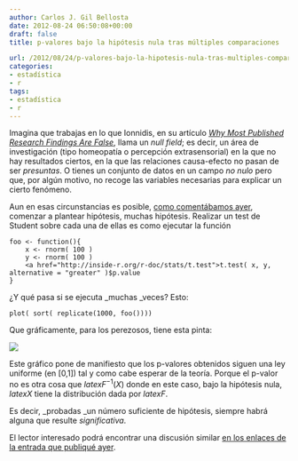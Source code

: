 ```yaml
---
author: Carlos J. Gil Bellosta
date: 2012-08-24 06:50:08+00:00
draft: false
title: p-valores bajo la hipótesis nula tras múltiples comparaciones

url: /2012/08/24/p-valores-bajo-la-hipotesis-nula-tras-multiples-comparaciones/
categories:
- estadística
- r
tags:
- estadística
- r
---
```


Imagina que trabajas en lo que Ionnidis, en su artículo [_Why Most Published Research Findings Are False_](http://www.datanalytics.com/blog/2011/03/03/%C2%BFcasi-todos-los-resultados-cientificos-que-se-publican-son-falsos/), llama un _null field_; es decir, un área de investigación (tipo homeopatía o percepción extrasensorial) en la que no hay resultados ciertos, en la que las relaciones causa-efecto no pasan de ser _presuntas_. O tienes un conjunto de datos en un campo _no nulo_ pero que, por algún motivo, no recoge las variables necesarias para explicar un cierto fenómeno.

Aun en esas circunstancias es posible, [como comentábamos ayer](http://www.datanalytics.com/blog/2012/08/23/ajustar-o-no-ajustar-esta-es-la-cuestion/), comenzar a plantear hipótesis, muchas hipótesis. Realizar un test de Student sobre cada una de ellas es como ejecutar la función



    foo <- function(){
    	x <- rnorm( 100 )
    	y <- rnorm( 100 )
    	<a href="http://inside-r.org/r-doc/stats/t.test">t.test( x, y, alternative = "greater" )$p.value
    }



¿Y qué pasa si se ejecuta _muchas _veces? Esto:



    plot( sort( replicate(1000, foo())))



Que gráficamente, para los perezosos, tiene esta pinta:

[![](/wp-uploads/2012/08/p_values.png)
](/wp-uploads/2012/08/p_values.png)

Este gráfico pone de manifiesto que los p-valores obtenidos siguen una ley uniforme (en [0,1]) tal y como cabe esperar de la teoría. Porque el p-valor no es otra cosa que $latex F^{-1}(X)$ donde en este caso, bajo la hipótesis nula, $latex X$ tiene la distribución dada por $latex F$.

Es decir, _probadas _un número suficiente de hipótesis, siempre habrá alguna que resulte _significativa_.

El lector interesado podrá encontrar una discusión similar [en los enlaces de la entrada que publiqué ayer](http://www.datanalytics.com/blog/2012/08/23/ajustar-o-no-ajustar-esta-es-la-cuestion/).

